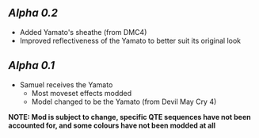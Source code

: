 ## _Alpha 0.2_
- Added Yamato's sheathe (from DMC4)
- Improved reflectiveness of the Yamato to better suit its original look

## _Alpha 0.1_
- Samuel receives the Yamato
  * Most moveset effects modded
  * Model changed to be the Yamato (from Devil May Cry 4)

**NOTE: Mod is subject to change, specific QTE sequences have not been accounted for, and some colours have not been modded at all**


